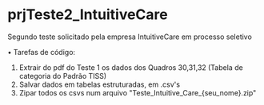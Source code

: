 # prjTeste2_IntuitiveCare
 Segundo teste solicitado pela empresa IntuitiveCare em processo seletivo
  
• Tarefas de código:  
  
1. Extrair do pdf do Teste 1 os dados dos Quadros 30,31,32 (Tabela de categoria do Padrão TISS)  
2. Salvar dados em tabelas estruturadas, em .csv's  
3. Zipar todos os csvs num arquivo "Teste_Intuitive_Care_{seu_nome}.zip"
